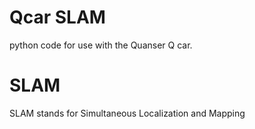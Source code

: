 # Qcar SLAM
python code for use with the Quanser Q car.

# SLAM
SLAM stands for Simultaneous Localization and Mapping

